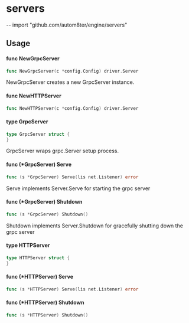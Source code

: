 # servers
--
    import "github.com/autom8ter/engine/servers"


## Usage

#### func  NewGrpcServer

```go
func NewGrpcServer(c *config.Config) driver.Server
```
NewGrpcServer creates a new GrpcServer instance.

#### func  NewHTTPServer

```go
func NewHTTPServer(c *config.Config) driver.Server
```

#### type GrpcServer

```go
type GrpcServer struct {
}
```

GrpcServer wraps grpc.Server setup process.

#### func (*GrpcServer) Serve

```go
func (s *GrpcServer) Serve(lis net.Listener) error
```
Serve implements Server.Serve for starting the grpc server

#### func (*GrpcServer) Shutdown

```go
func (s *GrpcServer) Shutdown()
```
Shutdown implements Server.Shutdown for gracefully shutting down the grpc server

#### type HTTPServer

```go
type HTTPServer struct {
}
```


#### func (*HTTPServer) Serve

```go
func (s *HTTPServer) Serve(lis net.Listener) error
```

#### func (*HTTPServer) Shutdown

```go
func (s *HTTPServer) Shutdown()
```
